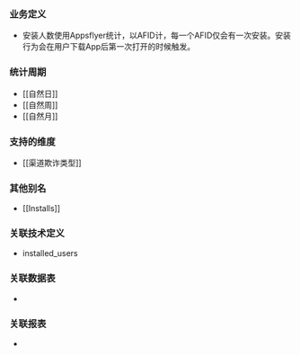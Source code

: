 ### 业务定义

* 安装人数使用Appsflyer统计，以AFID计，每一个AFID仅会有一次安装。安装行为会在用户下载App后第一次打开的时候触发。
### 统计周期

* [[自然日]]
* [[自然周]]
* [[自然月]]
### 支持的维度

* [[渠道欺诈类型]]
### 其他别名

* [[Installs]]
### 关联技术定义

* installed_users
### 关联数据表

* 
### 关联报表
* 